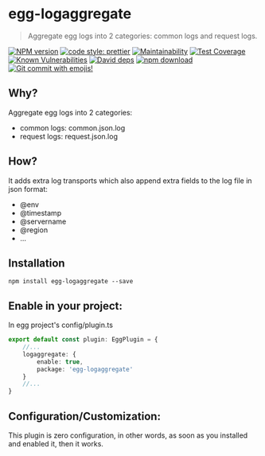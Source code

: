# egg-logaggregate

> Aggregate egg logs into 2 categories: common logs and request logs.

[![NPM version][npm-image]][npm-url]
[![code style: prettier](https://img.shields.io/badge/code_style-prettier-ff69b4.svg?style=flat-square)](https://github.com/Jeff-Tian/egg-logaggregate)
[![Maintainability](https://api.codeclimate.com/v1/badges/1a14b40b7d69e5d08897/maintainability)](https://codeclimate.com/github/Jeff-Tian/egg-logaggregate/maintainability)
[![Test Coverage](https://api.codeclimate.com/v1/badges/1a14b40b7d69e5d08897/test_coverage)](https://codeclimate.com/github/Jeff-Tian/egg-logaggregate/test_coverage)
[![Known Vulnerabilities][snyk-image]][snyk-url]
[![David deps][david-image]][david-url]
[![npm download][download-image]][download-url]
[![Git commit with emojis!](https://img.shields.io/badge/gitmoji-git%20commit%20with%20emojis!-brightgreen.svg)](https://gitmoji.js.org)

[npm-image]: https://img.shields.io/npm/v/egg-logaggregate.svg?style=flat-square
[npm-url]: https://npmjs.org/package/egg-logaggregate
[david-image]: https://img.shields.io/david/jeff-tian/egg-logaggregate.svg?style=flat-square
[snyk-image]: https://snyk.io/test/npm/egg-logaggregate/badge.svg?style=flat-square
[snyk-url]: https://snyk.io/test/npm/egg-logaggregate
[david-url]: https://david-dm.org/jeff-tian/egg-logaggregate
[download-image]: https://img.shields.io/npm/dm/egg-logaggregate.svg?style=flat-square
[download-url]: https://npmjs.org/package/egg-logaggregate

## Why?

Aggregate egg logs into 2 categories:

- common logs: common.json.log
- request logs: request.json.log

## How?

It adds extra log transports which also append extra fields to the log file in json format:

- @env
- @timestamp
- @servername
- @region
- ...

## Installation

```shell
npm install egg-logaggregate --save
```

## Enable in your project:

In egg project's config/plugin.ts

```typescript
export default const plugin: EggPlugin = {
    //...
    logaggregate: {
        enable: true,
        package: 'egg-logaggregate'
    }
    //...
}
```

## Configuration/Customization:

This plugin is zero configuration, in other words, as soon as you installed and enabled it, then it works.
